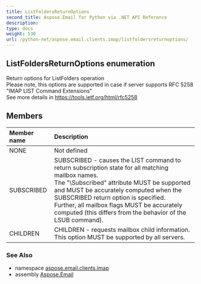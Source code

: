 ```yaml
---
title: ListFoldersReturnOptions
second_title: Aspose.Email for Python via .NET API Reference
description: 
type: docs
weight: 530
url: /python-net/aspose.email.clients.imap/listfoldersreturnoptions/
---
```


## ListFoldersReturnOptions enumeration

Return options for ListFolders operation<br/>            Please note, this options are supported in case if server supports RFC 5258 "IMAP LIST Command Extensions"<br/>            See more details in https://tools.ietf.org/html/rfc5258

## Members
| Member name | Description |
| :- | :- |
|NONE|Not defined|
|SUBSCRIBED|SUBSCRIBED -  causes the LIST command to return subscription state for all matching mailbox names.  <br/>            The "\Subscribed" attribute MUST be supported and MUST be accurately computed when the SUBSCRIBED return option is specified.  <br/>            Further, all mailbox flags MUST be accurately computed (this differs from the behavior of the LSUB command).|
|CHILDREN|CHILDREN -  requests mailbox child information. This option MUST be supported by all servers.|

### See Also

* namespace [aspose.email.clients.imap](/email/python-net/aspose.email.clients.imap/)
* assembly [Aspose.Email](/email/python-net/)


